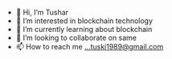 - 👋 Hi, I’m Tushar
- 👀 I’m interested in blockchain technology
- 🌱 I’m currently learning about blockchain
- 💞️ I’m looking to collaborate on same
- 📫 How to reach me ...tuski1989@gmail.com

<!---
Happytushar/Happytushar is a ✨ special ✨ repository because its `README.md` (this file) appears on your GitHub profile.
You can click the Preview link to take a look at your changes.
--->
